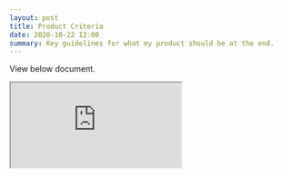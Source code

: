```yaml
---
layout: post
title: Product Criteria
date: 2020-10-22 12:00
summary: Key guidelines for what my product should be at the end.
---
```


View below document.

<iframe src="https://docs.google.com/document/d/e/2PACX-1vQ7MO4odzdJTu4-KGEIGrWnk4nOXa-p7JACqHVe4yA9HYJRDcjqniCLdmbA_0CU1MR8NRKxMKP7fPuI/pub?embedded=true"></iframe>
